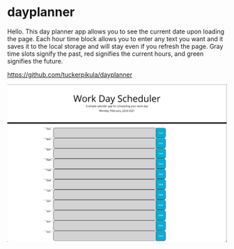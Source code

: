 # dayplanner

Hello. This day planner app allows you to see the current date upon loading the page. Each hour time block allows you to enter any text you want and it saves it to the local storage and will stay even if you refresh the page. Gray time slots signify the past, red signifies the current hours, and green signifies the future. 

https://github.com/tuckerpikula/dayplanner

<img src="./dayplanner.png" alt="screenshot of app">
